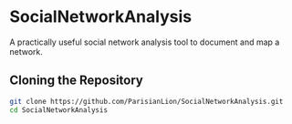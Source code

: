 # SocialNetworkAnalysis
A practically useful social network analysis tool to document and map a network.

## Cloning the Repository

```bash
git clone https://github.com/ParisianLion/SocialNetworkAnalysis.git
cd SocialNetworkAnalysis

